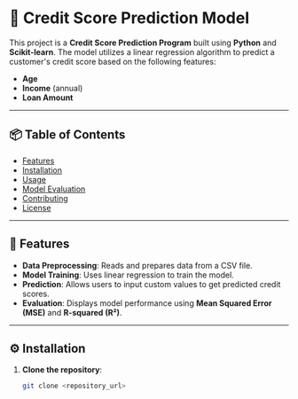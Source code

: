 # 🏦 Credit Score Prediction Model

This project is a **Credit Score Prediction Program** built using **Python** and **Scikit-learn**. The model utilizes a linear regression algorithm to predict a customer's credit score based on the following features:

- **Age**  
- **Income** (annual)  
- **Loan Amount**

---

## 📦 Table of Contents
- [Features](#-features)
- [Installation](#-installation)
- [Usage](#-usage)
- [Model Evaluation](#-model-evaluation)
- [Contributing](#-contributing)
- [License](#-license)

---

## 🚀 Features
- **Data Preprocessing**: Reads and prepares data from a CSV file.
- **Model Training**: Uses linear regression to train the model.
- **Prediction**: Allows users to input custom values to get predicted credit scores.
- **Evaluation**: Displays model performance using **Mean Squared Error (MSE)** and **R-squared (R²)**.

---

## ⚙️ Installation
1. **Clone the repository**:
   ```bash
   git clone <repository_url>
